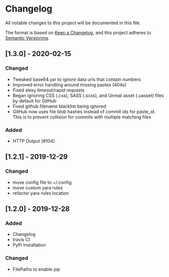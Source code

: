 # Changelog
All notable changes to this project will be documented in this file.

The format is based on [Keep a Changelog](https://keepachangelog.com/en/1.0.0/),
and this project adheres to [Semantic Versioning](https://semver.org/spec/v2.0.0.html).

## [1.3.0] - 2020-02-15
### Changed
- Tweaked base64.yar to ignore data uris that contain numbers
- Improved error handling around missing pastes (404s)
- Fixed slexy timeout/rapid requests
- Began ignoring CSS (.css), SASS (.scss), and Unreal asset (.uasset) files by default for GitHub
- Fixed github filename blacklist being ignored
- GitHub now uses file blob hashes instead of commit ids for paste_id. This is to prevent collision for commits with multiple matching files

### Added
- HTTP Output (#104)

## [1.2.1] - 2019-12-29
### Changed
- move config file to ~/.config
- move custom yara rules
- refactor yara rules location

## [1.2.0] - 2019-12-28
### Added
- Changelog
- travis CI
- PyPi Installation

### Changed
- FilePaths to enable pip
